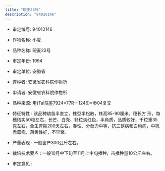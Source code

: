 ```yaml
---
title: "皖麦23号"
description: "94010146"
---
```

* 审定编号:  94010146

*  作物名称:  小麦

*  品种名称:  皖麦23号

*  审定年份:  1994

*  审定单位:  安徽省

* 育种者:  安徽省农科院作物所

*  申请者:  安徽省农科院作物所

*  品种来源:  用(Tal皖鉴7924×77R一1246)×参04复交

*  特征特性 : 
该品种幼苗半直立，株型半松散，株高85-90厘米。穗长方  形，每穗结实50粒左右，长芒、白壳、籽粒淡红色，半角质，品质较好，千粒重35克左右，全生育期200天左右，春性、分蘖力中等，抗三锈病和白粉病，中抗赤霉病，落黄性好，不早衰。
 
*  产量表现 : 
一般亩产300公斤左右。

*  栽培技术要点 : 
一般10月中下旬至11月上中旬播种，亩播种量10公斤左右。

*  审定意见 : 

